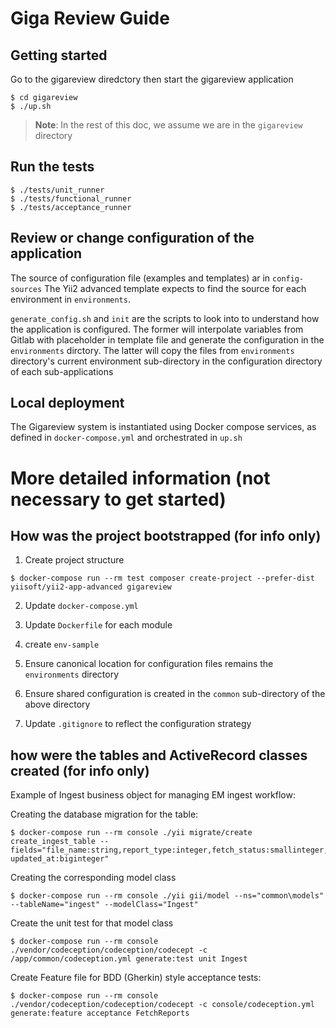 # Giga Review Guide

## Getting started

Go to the gigareview diredctory then start the gigareview application
```
$ cd gigareview
$ ./up.sh

```

>**Note**: In the rest of this doc, we assume we are in the ``gigareview`` directory

## Run the tests

```
$ ./tests/unit_runner
$ ./tests/functional_runner
$ ./tests/acceptance_runner

```
## Review or change configuration of the application

The source of configuration file (examples and templates) ar in ``config-sources``
The Yii2 advanced template expects to find the source for each environment in ``environments``.

``generate_config.sh`` and ``init`` are the scripts to look into to understand how the application is configured. 
The former will interpolate variables from Gitlab with placeholder in template file and generate the configuration in the ``environments`` dirctory.
The latter will copy the files from ``environments`` directory's current environment sub-directory in the configuration directory of each sub-applications 

## Local deployment

The Gigareview system is instantiated using Docker compose services, as defined in ``docker-compose.yml``
and orchestrated in ``up.sh``


# More detailed information (not necessary to get started)

## How was the project bootstrapped (for info only)

1. Create project structure
```
$ docker-compose run --rm test composer create-project --prefer-dist yiisoft/yii2-app-advanced gigareview
```

2. Update ``docker-compose.yml``

3. Update ``Dockerfile`` for each module

4. create ``env-sample``

5. Ensure canonical location for configuration files remains the ``environments`` directory

6. Ensure shared configuration is created in the ``common`` sub-directory of the above directory

7. Update ``.gitignore`` to reflect the configuration strategy

## how were the tables and ActiveRecord classes created (for info only)

Example of Ingest business object for managing EM ingest workflow:

Creating the database migration for the table:
```
$ docker-compose run --rm console ./yii migrate/create create_ingest_table --fields="file_name:string,report_type:integer,fetch_status:smallinteger,parse_status:smallinteger,store_status:smallinteger,remote_file_status:smallinteger,created_at:biginteger, updated_at:biginteger"
```

Creating the corresponding model class
```
$ docker-compose run --rm console ./yii gii/model --ns="common\models" --tableName="ingest" --modelClass="Ingest"  
```
Create the unit test for that model class

```
$ docker-compose run --rm console ./vendor/codeception/codeception/codecept -c /app/common/codeception.yml generate:test unit Ingest
```

Create Feature file for BDD (Gherkin) style acceptance tests:

```
$ docker-compose run --rm console ./vendor/codeception/codeception/codecept -c console/codeception.yml generate:feature acceptance FetchReports
```